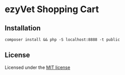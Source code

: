 # ezyVet Shopping Cart

## Installation

`composer install && php -S localhost:8888 -t public`

## License

Licensed under the [MIT license](http://opensource.org/licenses/MIT)